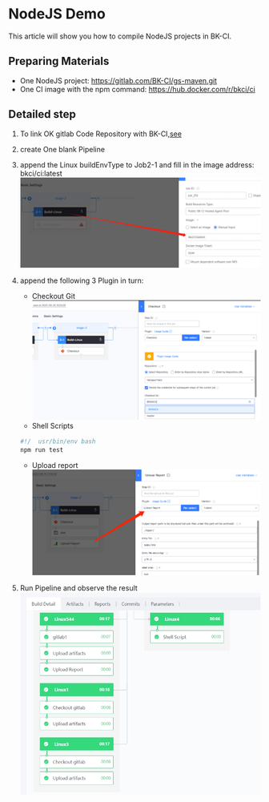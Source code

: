  # NodeJS Demo 

 This article will show you how to compile NodeJS projects in BK-CI. 

 ## Preparing Materials 

 - One NodeJS project: <https://gitlab.com/BK-CI/gs-maven.git> 
 - One CI image with the npm command: <https://hub.docker.com/r/bkci/ci> 

 ## Detailed step 

 1. To link OK gitlab Code Repository with BK-CI,[see](../Quickstarts/Link-your-first-repo.md) 
 2. create One blank Pipeline 
 3. append the Linux buildEnvType to Job2-1 and fill in the image address: bkci/ci:latest 
   ![pic](../../../assets/examples_java_1.png) 
 4. append the following 3 Plugin in turn: 
      * Checkout Git
      ![pic](../../../assets/quickstart_4.png) 
      * Shell Scripts 

      ```bash 
      #!/  usr/bin/env bash 
      npm run test 
      ``` 

     * Upload report
      ![pic](../../../assets/examples_node_1.png) 

 5. Run Pipeline and observe the result 
 ![pic](../../../assets/examples_node_2.png) 